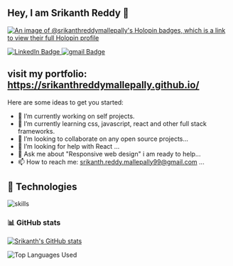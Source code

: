 ## Hey, I am Srikanth Reddy 👋
[![An image of @srikanthreddymallepally's Holopin badges, which is a link to view their full Holopin profile](https://holopin.me/srikanthreddymallepally)](https://holopin.io/@srikanthreddymallepally)

[badges i got it from shields.io ... anyone can copy and paste the link and change the parameters to test out, atleast thats how i did it]: #  
<div id="badges">
<a href="https://www.linkedin.com/in/srikanthreddymallepally/">
  <img src="https://img.shields.io/badge/LinkedIn-blue?style=for-the-badge&logo=linkedin&logoColor=white" alt="LinkedIn Badge"/>
</a>
<a href="mailto:srikanth.reddy.mallepally99@gmail.com">
  <img src="https://img.shields.io/badge/Gmail-white?style=for-the-badge&logo=gmail&logoColor=red" alt="gmail Badge"/>
</a>
</div>

## visit my portfolio: https://srikanthreddymallepally.github.io/ 
Here are some ideas to get you started:

- 🔭 I’m currently working on self projects.
- 🌱 I’m currently learning css, javascript, react and other full stack frameworks. 
- 👯 I’m looking to collaborate on any open source projects...
- 🤔 I’m looking for help with React ...
- 💬 Ask me about "Responsive web design" i am ready to help...
- 📫 How to reach me: srikanth.reddy.mallepally99@gmail.com ...

## 🔧 Technologies
[i got this from https://github.com/warengonzaga/]:#
![skills](https://skillicons.dev/icons?i=html,github,bootstrap,js,mongodb,flask,css,sass,php,nodejs,react,postman,mysql,py,git,jquery,vscode&theme=light)


### :bar_chart: GitHub stats

[i got this from a github repo: anuraghazra/github-readme-stats it was nice actually big shoutout to him]: #

[![Srikanth's GitHub stats](https://github-readme-stats.vercel.app/api?username=srikanthreddymallepally&count_private=true&show_icons=true&theme=dark)](https://github.com/srikanthreddymallepally/github-readme-stats)

![Top Languages Used](https://github-readme-stats.vercel.app/api/top-langs/?username=srikanthreddymallepally&show_icons=true&theme=dark)

 
</div>
